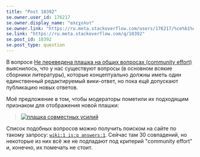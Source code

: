 ```yaml
---
title: "Post 10392"
se.owner.user_id: 176217
se.owner.display_name: "αλεχολυτ"
se.owner.link: "https://ru.meta.stackoverflow.com/users/176217/%ce%b1%ce%bb%ce%b5%cf%87%ce%bf%ce%bb%cf%85%cf%84"
se.link: "https://ru.meta.stackoverflow.com/q/10392"
se.post_id: 10392
se.post_type: question
---
```

<p>В вопросе <a href="https://ru.meta.stackoverflow.com/q/9998/176217">Не переведена плашка на общих вопросах (community effort)</a> выяснилось, что у нас существуют вопросы (в основном всякие сборники литературы), которые концептуально должны иметь один единственный редактируемый вики-ответ, но пока ещё допускают публикацию новых ответов. </p>

<p>Моё предложение в том, чтобы модераторы пометили их подходящим признаком для отображения новой плашки:</p>

<blockquote>
  <p><a href="https://i.stack.imgur.com/bmgPZ.png" rel="nofollow noreferrer"><img src="https://i.stack.imgur.com/bmgPZ.png" alt="плашка совместных усилий"></a></p>
</blockquote>

<p>Список подобных вопросов можно получить поиском на сайте по такому запросу: <a href="https://ru.stackoverflow.com/search?q=wiki%3A1%20is%3Aq%20answers%3A1"><code>wiki:1 is:q answers:1</code></a>. Сейчас там 30 совпадений, но некоторые из них всё же не подпадают под критерий "community effort" и, конечно, их помечать не стоит. </p>
